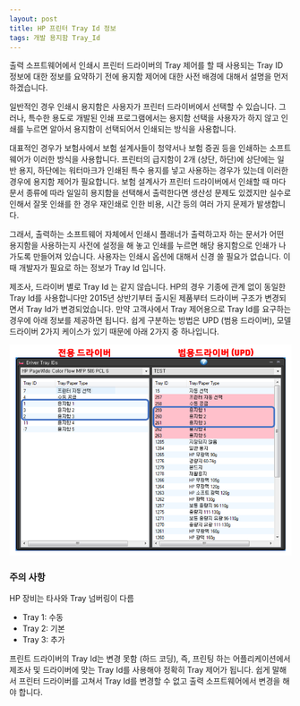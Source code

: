 ```yaml
---
layout: post
title: HP 프린터 Tray Id 정보
tags: 개발 용지함 Tray_Id
---
```


출력 소프트웨어에서 인쇄시 프린터 드라이버의 Tray 제어를 할 때 사용되는 Tray ID 정보에 대한 정보를 요약하기 전에 용지함 제어에 대한 사전 배경에 대해서 설명을 먼저 하겠습니다.

일반적인 경우 인쇄시 용지함은 사용자가 프린터 드라이버에서 선택할 수 있습니다. 그러나, 특수한 용도로 개발된 인쇄 프로그램에서는 용지함 선택을 사용자가 하지 않고 인쇄를 누르면 알아서 용지함이 선택되어서 인쇄되는 방식을 사용합니다.

대표적인 경우가 보험사에서 보험 설계사들이 청약서나 보험 증권 등을 인쇄하는 소프트웨어가 이러한 방식을 사용합니다. 프린터의 급지함이 2개 (상단, 하단)에 상단에는 일반 용지, 하단에는 워터마크가 인쇄된 특수 용지를 넣고 사용하는 경우가 있는데 이러한 경우에 용지함 제어가 필요합니다. 보험 설계사가 프린터 드라이버에서 인쇄할 때 마다 문서 종류에 따라 일일히 용지함을 선택해서 출력한다면 생산성 문제도 있겠지만 실수로 인해서 잘못 인쇄를 한 경우 재인쇄로 인한 비용, 시간 등의 여러 가지 문제가 발생합니다.

그래서, 출력하는 소프트웨어 자체에서 인쇄시 플래너가 출력하고자 하는 문서가 어떤 용지함을 사용하는지 사전에 설정을 해 놓고 인쇄를 누르면 해당 용지함으로 인쇄가 나가도록 만들어져 있습니다. 사용자는 인쇄시 옵션에 대해서 신경 쓸 필요가 없습니다. 이 때 개발자가 필요로 하는 정보가 Tray Id 입니다.

제조사, 드라이버 별로 Tray Id 는 같지 않습니다. HP의 경우 기종에 관계 없이 동일한 Tray Id를 사용합니다만 2015년 상반기부터 출시된 제품부터 드라이버 구조가 변경되면서 Tray Id가 변경되었습니다. 만약 고객사에서 Tray 제어용으로 Tray Id를 요구하는 경우에 아래 정보를 제공하면 됩니다. 쉽게 구분하는 방법은 UPD (범용 드라이버), 모델 드라이버 2가지 케이스가 있기 때문에 아래 2가지 중 하나입니다.

![Tray Id 정보](../images/Tray-Id.png)

### 주의 사항
HP 장비는 타사와 Tray 넘버링이 다름

- Tray 1: 수동
- Tray 2: 기본
- Tray 3: 추가

프린트 드라이버의 Tray Id는 변경 못함 (하드 코딩), 즉, 프린팅 하는 어플리케이션에서 제조사 및 드라이버에 맞는 Tray Id를 사용해야 정확히 Tray 제어가 됩니다. 쉽게 말해서 프린터 드라이버를 고쳐서 Tray Id를 변경할 수 없고 출력 소프트웨어에서 변경을 해야 합니다.
